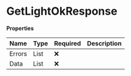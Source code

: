 # GetLightOkResponse

**Properties**

| Name   | Type           | Required | Description |
| :----- | :------------- | :------- | :---------- |
| Errors | List<Error>    | ❌       |             |
| Data   | List<LightGet> | ❌       |             |

<!-- This file was generated by liblab | https://liblab.com/ -->
